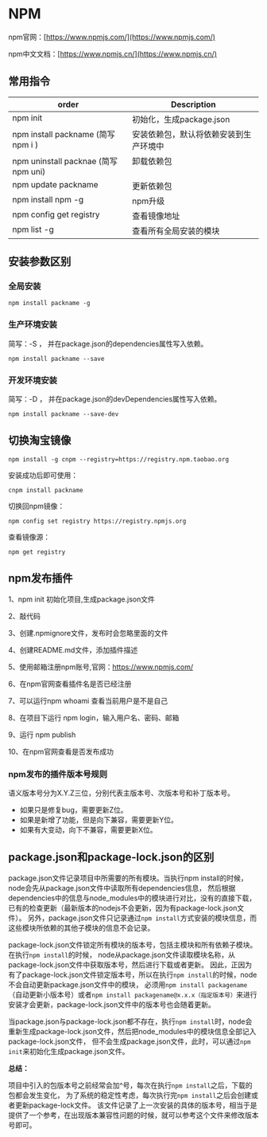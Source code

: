 # NPM

npm官网：[https://www.npmjs.com/](https://www.npmjs.com/)

npm中文文档：[https://www.npmjs.cn/](https://www.npmjs.cn/)

## 常用指令

<table>
  <thead valign="bottom">
    <tr>
      <th class="head">order</th>
      <th class="head">Description</th>
    </tr>
  </thead>
<tbody valign="top">
  <tr>
    <td>npm init</td>
    <td>初始化，生成package.json</td>
  </tr>
<tr>
  <td>npm install packname (简写 npm i )</td>
  <td>安装依赖包，默认将依赖安装到生产环境中</td>
</tr>
<tr>
  <td>npm uninstall packnae (简写 npm uni)</td>
  <td>卸载依赖包</td>
</tr>
<tr>
  <td>npm update packname</td>
  <td>更新依赖包</td>
</tr>
<tr>
  <td>npm install npm -g</td>
  <td>npm升级</td>
</tr>
<tr>
  <td>npm config get registry</td>
  <td>查看镜像地址</td>
</tr>
<tr>
  <td>npm list -g</td>
  <td>查看所有全局安装的模块</td>
</tr>
</tbody>
</table>

## 安装参数区别
### 全局安装
```
npm install packname -g 
```
### 生产环境安装 
简写：-S ， 并在package.json的dependencies属性写入依赖。
```
npm install packname --save 
```
### 开发环境安装
简写：-D ， 并在package.json的devDependencies属性写入依赖。
```
npm install packname --save-dev  
```

## 切换淘宝镜像
```
npm install -g cnpm --registry=https://registry.npm.taobao.org
```
安装成功后即可使用：
```
cnpm install packname
```
切换回npm镜像：
```
npm config set registry https://registry.npmjs.org
```

查看镜像源：
```
npm get registry
```


## npm发布插件
1、npm init 初始化项目,生成package.json文件

2、敲代码

3、创建.npmignore文件，发布时会忽略里面的文件

4、创建README.md文件，添加插件描述

5、使用邮箱注册npm账号,官网：https://www.npmjs.com/

6、在npm官网查看插件名是否已经注册

7、可以运行npm whoami 查看当前用户是不是自己

8、在项目下运行 npm login，输入用户名、密码、邮箱

9、运行 npm publish 

10、在npm官网查看是否发布成功

### npm发布的插件版本号规则

语义版本号分为X.Y.Z三位，分别代表主版本号、次版本号和补丁版本号。

+ 如果只是修复bug，需要更新Z位。
+ 如果是新增了功能，但是向下兼容，需要更新Y位。
+ 如果有大变动，向下不兼容，需要更新X位。

## package.json和package-lock.json的区别

package.json文件记录项目中所需要的所有模块。当执行npm install的时候，node会先从package.json文件中读取所有dependencies信息，
然后根据dependencies中的信息与node_modules中的模块进行对比，没有的直接下载，已有的检查更新（最新版本的nodejs不会更新，因为有package-lock.json文件）。
另外，package.json文件只记录通过`npm install`方式安装的模块信息，而这些模块所依赖的其他子模块的信息不会记录。

package-lock.json文件锁定所有模块的版本号，包括主模块和所有依赖子模块。在执行`npm install`的时候，
node从package.json文件读取模块名称，从package-lock.json文件中获取版本号，然后进行下载或者更新。
因此，正因为有了package-lock.json文件锁定版本号，所以在执行`npm install`的时候，node不会自动更新package.json文件中的模块，
必须用`npm install packagename`（自动更新小版本号）或者`npm install packagename@x.x.x（指定版本号）`来进行安装才会更新，package-lock.json文件中的版本号也会随着更新。

当package.json与package-lock.json都不存在，执行`npm install`时，node会重新生成package-lock.json文件，然后把node_modules中的模块信息全部记入package-lock.json文件，
但不会生成package.json文件，此时，可以通过`npm init`来初始化生成package.json文件。

**总结：**

项目中引入的包版本号之前经常会加^号，每次在执行`npm install`之后，下载的包都会发生变化，
为了系统的稳定性考虑，每次执行完`npm install`之后会创建或者更新package-lock文件。
该文件记录了上一次安装的具体的版本号，相当于是提供了一个参考，在出现版本兼容性问题的时候，就可以参考这个文件来修改版本号即可。